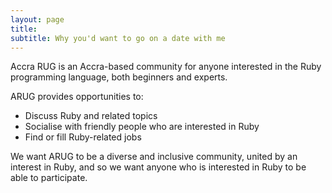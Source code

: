 ```yaml
---
layout: page
title: 
subtitle: Why you'd want to go on a date with me
---
```


Accra RUG is an Accra-based community for anyone interested in the Ruby programming language, both beginners and experts.

ARUG provides opportunities to:

- Discuss Ruby and related topics
- Socialise with friendly people who are interested in Ruby
- Find or fill Ruby-related jobs

We want ARUG to be a diverse and inclusive community, united by an interest in Ruby, and so we want anyone who is interested in Ruby to be able to participate.